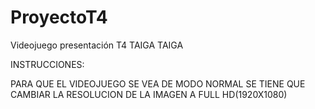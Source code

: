 # ProyectoT4
Videojuego presentación T4  TAIGA
TAIGA


INSTRUCCIONES:

PARA QUE EL VIDEOJUEGO SE VEA DE MODO NORMAL SE TIENE QUE CAMBIAR LA RESOLUCION DE LA IMAGEN A FULL HD(1920X1080)
